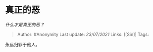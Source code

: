 # 真正的恶
*什么才是真正的恶？*

> Author: #Anonymity
Last update: *23/07/2021* 
Links: [[Sin]]
Tags:   



永远归罪于他人。



